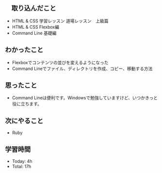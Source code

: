 ## 　取り込んだこと
- HTML & CSS 学習レッスン 道場レッスン　上級篇 
- HTML & CSS Flexbox編
- Command Line 基礎編 

## わかったこと
- Flexboxでコンテンツの並びを変えるようになった
- Command Lineでファイル、ディレクトリを作成、コピー、移動する方法

## 思ったこと
- Command Lineは便利です。Windowsで勉強していますけど、いつかきっと役に立ちます。
    
## 次にやること
- Ruby

## 学習時間
- Today: 4h
- Total: 17h
